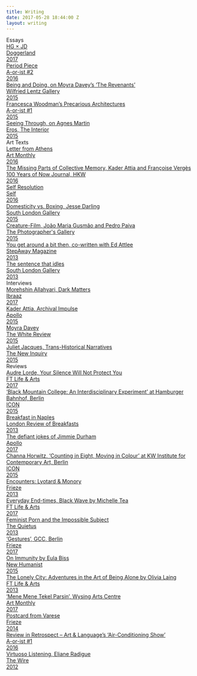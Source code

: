 ```yaml
---
title: Writing
date: 2017-05-28 18:44:00 Z
layout: writing
---
```


<div class="sw-row">
	<div class="sw-heading">Essays</div>
</div>

<div class="sw-row">
	<a href="/docs/HGxJD.pdf">
	<div class="sw-title">HG &times; JD</div>
	<div class="sw-publication">Doggerland</div>
	<div class="sw-year">2017</div>
	</a>
</div>

<div class="sw-row">
	<a href="/docs/period-piece.pdf">
	<div class="sw-title">Period Piece</div>
	<div class="sw-publication">A-or-ist #2</div>
	<div class="sw-year">2016</div>
	</a>
</div>

<div class="sw-row">
	<a href="/docs/BeingandDoing_LesRevenants.pdf">
	<div class="sw-title">Being and Doing, on Moyra Davey’s
 ‘The Revenants’</div>
	<div class="sw-publication">Wilfried Lentz Gallery</div>
	<div class="sw-year">2015</div>
	</a>
</div>

<div class="sw-row">
	<a href="/docs/Francesca-Woodmans-Precarious-Architectures.pdf">
	<div class="sw-title">Francesca Woodman’s Precarious Architectures</div>
	<div class="sw-publication">A-or-ist #1</div>
	<div class="sw-year">2015</div>
	</a>
</div>

<div class="sw-row">
	<a href="/docs/SeeingThroughEROS.pdf">
	<div class="sw-title">Seeing Through, on Agnes Martin</div>
	<div class="sw-publication">Eros, The Interior</div>
	<div class="sw-year">2015</div>
	</a>
</div>

<div class="sw-row">
<div class="sw-heading">Art Texts</div>
</div>

<div class="sw-row">
	<a href="/docs/LETTER-FROM-ATHENS.pdf">
	<div class="sw-title">Letter from Athens</div>
	<div class="sw-publication">Art Monthly</div>
	<div class="sw-year">2016</div>
	</a>
</div>

<div class="sw-row">
	<a href="http://journal.hkw.de/en/fehlende-teile-im-kollektiven-gedaechtnis/">
	<div class="sw-title">The Missing Parts of Collective Memory, Kader Attia and Françoise Vergès</div>
	<div class="sw-publication">100 Years of Now Journal, HKW</div>
	<div class="sw-year">2016</div>
	</a>
</div>

<div class="sw-row">
	<a href="../self-resolution.html">
	<div class="sw-title">Self Resolution</div>
	<div class="sw-publication">Self</div>
	<div class="sw-year">2016</div>
	</a>
</div>

<div class="sw-row">
	<a href="../domesticity-vs-boxing.html">
	<div class="sw-title">Domesticity vs. Boxing, Jesse Darling</div>
	<div class="sw-publication">South London Gallery</div>
	<div class="sw-year">2015</div>
	</a>
</div>

<div class="sw-row">
	<a href="https://thephotographersgalleryblog.org.uk/2015/01/12/creature-film-joao-maria-gusmao-and-pedro-paiva/">
	<div class="sw-title">Creature-Film, João Maria Gusmão and Pedro Paiva</div>
	<div class="sw-publication">The Photographer's Gallery</div>
	<div class="sw-year">2015</div>
	</a>
</div>

<div class="sw-row">
	<a href="/docs/you-get-around-a-bit.pdf">
	<div class="sw-title">You get around a bit then, co-written with Ed Attlee</div>
	<div class="sw-publication">StepAway Magazine</div>
	<div class="sw-year">2013</div>
	</a>
</div>

<div class="sw-row">
	<a href="/docs/Thesentencethatidles.pdf">
	<div class="sw-title">The sentence that idles</div>
	<div class="sw-publication">South London Gallery </div>
	<div class="sw-year">2013</div>
	</a>
</div>

<div class="sw-row">
<div class="sw-heading">Interviews</div>
</div>

<div class="sw-row">
	<a href="http://www.ibraaz.org/interviews/210">
	<div class="sw-title">Morehshin Allahyari, Dark Matters</div>
	<div class="sw-publication">Ibraaz</div>
	<div class="sw-year">2017</div>
	</a>
</div>

<div class="sw-row">
	<a href="https://www.apollo-magazine.com/archival-impulse-an-interview-with-kader-attia/">
	<div class="sw-title">Kader Attia, Archival Impulse</div>
	<div class="sw-publication">Apollo</div>
	<div class="sw-year">2015</div>
	</a>
</div>

<div class="sw-row">
	<a href="http://www.thewhitereview.org/interviews/interview-with-moyra-davey/">
	<div class="sw-title">Moyra Davey</div>
	<div class="sw-publication">The White Review</div>
	<div class="sw-year">2015</div>
	</a>
</div>

<div class="sw-row">
	<a href="http://thenewinquiry.com/features/trans-historical-narratives/">
	<div class="sw-title">Juliet Jacques, Trans-Historical Narratives</div>
	<div class="sw-publication">The New Inquiry</div>
	<div class="sw-year">2015</div>
	</a>
</div>

<div class="sw-row">
<div class="sw-heading">Reviews</div>
</div>

<div class="sw-row">
	<a href="https://www.ft.com/content/fed0a28c-a8fb-11e7-ab66-21cc87a2edde">
	<div class="sw-title">Audre Lorde, Your Silence Will Not Protect You</div>
	<div class="sw-publication">FT Life & Arts</div>
	<div class="sw-year">2017</div>
	</a>
</div> 

<div class="sw-row">
	<a href="/docs/Black-Mountainreview.pdf">
	<div class="sw-title">‘Black Mountain College: An Interdisciplinary Experiment’ at Hamburger Bahnhof, Berlin</div>
	<div class="sw-publication">ICON</div>
	<div class="sw-year">2015</div>
	</a>
</div>

<div class="sw-row">
	<a href="http://londonreviewofbreakfasts.blogspot.gr/2013/07/special-dispatch-breakfast-in-naples.html">
	<div class="sw-title">Breakfast in Naples</div>
	<div class="sw-publication">London Review of Breakfasts</div>
	<div class="sw-year">2013</div>
	</a>
</div>

<div class="sw-row">
	<a href="https://www.apollo-magazine.com/the-defiant-jokes-of-jimmie-durham/">
	<div class="sw-title">The defiant jokes of Jimmie Durham</div>
	<div class="sw-publication">Apollo</div>
	<div class="sw-year">2017</div>
	</a>
</div> 

<div class="sw-row">
	<a href="https://www.iconeye.com/opinion/review/item/11985-channa-horwitz-counting-in-eight-moving-in-colour">
	<div class="sw-title">Channa Horwitz, ‘Counting in Eight, Moving in Colour’ at KW Institute for Contemporary Art, Berlin</div>
	<div class="sw-publication">ICON</div>
	<div class="sw-year">2015</div>
	</a>
</div>

<div class="sw-row">
	<a href="/docs/EncountersLyotardMonory.pdf">
	<div class="sw-title">Encounters: Lyotard &amp; Monory</div>
	<div class="sw-publication">Frieze</div>
	<div class="sw-year">2013</div>
	</a>
</div>

<div class="sw-row">
	<a href="https://www.ft.com/content/c2e7ec00-efb8-11e6-ba01-119a44939bb6">
	<div class="sw-title">Everyday End-times, Black Wave by Michelle Tea</div>
	<div class="sw-publication">FT Life & Arts</div>
	<div class="sw-year">2017</div>
	</a>
</div>

<div class="sw-row">
	<a href="http://thequietus.com/articles/11096-after-pornified-levitate-the-primate-feminist-porn">
	<div class="sw-title">Feminist Porn and the Impossible Subject</div>
	<div class="sw-publication">The Quietus</div>
	<div class="sw-year">2013</div>
	</a>
</div>

<div class="sw-row">
	<a href="https://frieze.com/article/gcc">
	<div class="sw-title">‘Gestures’, GCC, Berlin</div>
	<div class="sw-publication">Frieze</div>
	<div class="sw-year">2017</div>
	</a>
</div>

<div class="sw-row">
	<a href="https://newhumanist.org.uk/articles/4915/bodies-and-antibodies">
	<div class="sw-title">On Immunity by Eula Biss</div>
	<div class="sw-publication">New Humanist</div>
	<div class="sw-year">2015</div>
	</a>
</div>

<div class="sw-row">
	<a href="https://www.ft.com/content/e4581a20-e60b-11e5-a09b-1f8b0d268c39">
	<div class="sw-title">The Lonely City: Adventures in the Art of Being Alone by Olivia Laing</div>
	<div class="sw-publication">FT Life & Arts</div>
	<div class="sw-year">2013</div>
	</a>
</div>

<div class="sw-row">
	<a href="http://bravenewwhat.tumblr.com/post/163209586997/art-monthly-review-of-mene-mene-tekel-parsin-by">
	<div class="sw-title">‘Mene Mene Tekel Parsin’, Wysing Arts Centre</div>
	<div class="sw-publication">Art Monthly</div>
	<div class="sw-year">2017</div>
	</a>
</div>

<div class="sw-row">
	<a href="/docs/PostcardfromVarese.pdf">
	<div class="sw-title">Postcard from Varese</div>
	<div class="sw-publication">Frieze</div>
	<div class="sw-year">2014</div>
	</a>
</div>

<div class="sw-row">
	<a href="/docs/Air-Conditioning.pdf">
	<div class="sw-title">Review in Retrospect – Art & Language’s ‘Air-Conditioning Show’</div>
	<div class="sw-publication">A-or-ist #1</div>
	<div class="sw-year">2016</div>
	</a>
</div>

<div class="sw-row">
	<a href="http://hannah-gregory.tumblr.com/post/32116709274/virtuoso-listening">
	<div class="sw-title">Virtuoso Listening, Eliane Radigue</div>
	<div class="sw-publication">The Wire</div>
	<div class="sw-year">2012</div>
	</a>
</div>